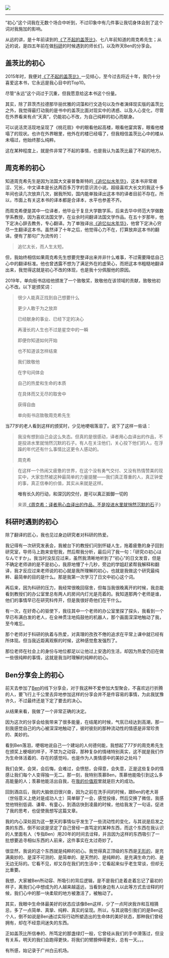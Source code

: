 ![](https://rolen.wiki/wp-content/uploads/2024/04/shoshin-scaled.jpg)

---

“初心“这个词我在无数个场合中听到，不过印象中有几件事让我切身体会到了这个词对我施加的影响。

从远的讲，是十年前读到的[《了不起的盖茨比》](https://rolen.wiki/the-great-gatsby-2/)、七八年前知道的周克希先生；从近的说，是四五年前在做[科研](https://rolen.wiki/research/)的时候遇到的师长们，以及昨天Ben的分享会。

## 盖茨比的初心

2015年时，我便对[《了不起的盖茨比》](https://rolen.wiki/the-great-gatsby-2/)一见倾心，至今过去将近十年，我仍十分喜爱这本书，它永远是我心目中的Top10。

尽管“永远”这个词过于沉重，但我愿意给这本书这个份量。

其实，除了菲茨杰拉德那华丽优雅的词藻和行文造句以及作者演绎现实版的盖茨比之外，我觉得最打动我的是书中的盖茨比面对现实中的诱惑、以及人心变化，尽管在外界看来有点“天真”，仍能初心不改，为自己纯粹的初心而献身。

可以说活灵活现地呈现了《桃花扇》中的眼看他起高楼，眼看他宴宾客，眼看他楼塌了的现状。也许在外界眼里，他外在的楼已经塌了，但我相信盖茨比心中的楼从未塌过，他始终那么纯粹。

这在某种程度上，就是件非常了不起的事情，也是我认为盖茨比最了不起的地方。

## 周克希的初心

知道周克希先生是因为法国大文豪普鲁斯特的[《追忆似水年华》](https://rolen.wiki/in-search-of-lost-time/)，这本书非常艰涩、冗长，中文译本是长达两百多万字的意识流小说。超级喜欢大长文的我这十多年间也读几次放弃几次，据我所知，国内能单独译出这本书的译者目前不存在。所以，市面上有关这本书的译本都是合译本，水平也参差不齐。

而周克希便是其中一位译者，他毕业于复旦大学数学系，后来去华中师范大学做数学系教授，因为喜欢法国文学，在业余时间翻译法国文学作品。在五十岁那年，他下定决心辞去教务，专心翻译。为了单独译出[《追忆似水年华》](https://rolen.wiki/in-search-of-lost-time/)，他曾下定决心穷尽一生翻译这本书。虽然译了十年之后，他觉得心力不在，打算放弃这本书的翻译。便有了那句广为流传的：

> 追忆太长，而人生太短。

但，我始终相信如果周克希先生想要完整译出来并非什么难事，不过需要降低自己心中的翻译标准。他也曾透露不想为了满足外在的虚荣心，而把这本书粗糙地翻译出来，我觉得这就是初心不改的体现，也是我十分佩服他的原因。

2019年，单向街书店给他颁发了一个致敬奖，致敬他在该领域的贡献，致敬他初心不改。以下是颁奖词：

> 很少人能真正找到自己想要什么
> 
> 更少人敢于为之放弃
> 
> 已经献身的事业、已经下定的决心 
> 
> 再漫长的人生也不过是星空中的一瞬
> 
> 即便你知道如何开始
> 
> 也不知道该怎样结束 
> 
> 我们致敬他
> 
> 在字句间体会
> 
> 自己的热爱和生命的本质
> 
> 在具体而又无尽的取舍中
> 
> 获得自由
> 
> 单向街书店致敬周克希先生

当77岁的老人看到这样的颁奖时，少见地哽咽落泪了。说下了这样一些话：

> 我没有想到自己会这么失态。但真的是很感动，译者用心血译出的作品，不是投进水里就悄然沉默的石子。有人在关注他们，关心投下他们的人，在浮躁的年代还有什么事情比这更令人感动的。
> 
> 周克希

> 在这样一个热闹又疲惫的世界，在这个没有勇气交付、又没有热情赞美的现实中，大家忽然被这种最简单的力量提醒——我们真正尊重的人，真正钟爱的事，真正信奉的价值，其实从来就是这样。
> 
> **唯有长久的行动，和深沉的交付，是可以真正抵御一切的**
> 
> 来源[《周克希：译者用心血译出的作品，不是投进水里就悄然沉默的石](https://mp.weixin.qq.com/s/Aa6k3yE2iu6pUGeLAF_i3Q)子》

## 科研时遇到的初心

除了翻译的匠心，我也见过身边研究者对科研的热爱。

我记得有一次研究发表会，我被台下的教授们问到怀疑人生，拖着疲惫的身子回到研究室，导师马上跑来安慰我，然后帮我分析，最后问了我一句：「研究の初心はなんですか」。我当时没反应过来，虽然我清晰地听到了“初心”的日文发音，但是不确定老师讲的是不是初心，我原地懵了十几秒，旁边的学姐赶紧帮我解释和翻译，我才反应过来老师说的初心就是我所理解的初心，也就是我做这个研究最纯粹、最简单的目的是什么。那是我第一次学习了日文中初心这个词。

再后来，因为科研的压力，我经常很晚回宿舍，但每当我很晚离开的时候，我总能看到教授们的办公室里总有两人的房间内灯光是亮着的。我知道那两个老师是谁，他们的事情早已在研究科传开，但是我很好奇他们在干什么。  

有一次，在好奇心的驱使下，我往其中一个老师的办公室里探了探头，我看到一个早已布满白发的老人，在全神贯注地捣鼓他的机器人，那个画面深深地触动了我，至今难忘。

那个老师对于科研的执着与热爱，对真理的孜孜不倦的追求在平常上课中就已经有所体现。但当我近距离观察的时候，这种感觉愈发强烈了。

那位老师在社会上的身份与地位都足以让他过上安逸的生活，却因为热爱仍旧在做一些很纯粹的事情，这就是我当时理解的纯粹的初心。

## Ben分享会上的初心

前天去参加了[Ben](https://rolen.wiki/a-man-called-ben-2/)的线下分享会，对于我这种不爱参加大型聚会，不喜欢远行折腾的人，要飞行上千公里去异地参加这样的分享会并不是件容易的事情，为此我犹豫许久，不过最终还是下定了要去的决心。

从结果来看，我做了一个非常正确的决定。

因为这次的分享会给我带来了很多能量，在结尾的时候，气氛已经达到高潮，那一刻我感觉自己的内心被深深地触动了，彼时彼刻的那种流动性的情感是非常珍贵的、美妙的。

看到Ben落泪，哽咽地说自己一个建站的人何德何能，我想起了77岁的周克希先生在颁奖上梗咽的样子，不禁为之动容，那种复杂的情绪特别真实，这不就是我们作为生命体活着的、存在的感觉吗，也是作为人类情感中的美妙之处吗？

我们会笑，会哭，会后悔，会难过，会愤怒，会得意，会失意，正是这些复杂的情感让我们每个人变得独一无二。那一刻，我特别羡慕Ben，羡慕他能吸引到这么多高能量的人；羡慕他能活出自我，在[我的价值观](https://rolen.wiki/my-beliefs/)里就是巨大的成功。

回到酒店后，我的大脑依旧很兴奋，因为之前在洗手间的时候，跟Ben的老大哥（世俗意义上绝对是成功人士）简单聊了一会，感觉投缘，然后交换了微信，我感觉他特别低调、谦卑、有童心，到酒店快到凌晨的时候，他给我发了一句话，促进了我的思考，也促使我想写这篇文章。

我的内心深处因为这一整天的事情似乎发生了一些流动性的变化，与其说是启发之类的东西，倒不如说是坚定了自己曾经一直笃定的某种东西，而这个东西在我认识的人里面有人（专指Ben）用20年的时间去诠释，并且因为这样的东西吸引了一批想要追寻相似东西的人前来，这件事实在太过奇妙了。

很显然，我说的这个东西就是纯粹的初心。我觉得真正顶级的东西是[无形的](https://rolen.wiki/existence-and-emptiness/)，是充满奥妙的、是深不可测的、是简单的、是天然的、是纯粹的、是充满生命力的、是无边无际的。它看不见，却又存在我们的生活中；它看起来似乎老生常谈，但却无比重要。

我想，大家被Ben所动容、所吸引的背后逻辑，是不是我们走着走着忘记了最初的样子，离我们心中想成为的人越来越遥远，当看到身边有人以此等方式去诠释的时候，我们心中的那一块柔软的地方被激活了，被触动了。

其实，我眼中生命体最美好的状态应该像Ben这样，少了一点阿谀我诈和互相猜忌，多了一点简单、真挚、纯粹、真实的呈现。所以，与其说吸引我们的是Ben这个人，倒不如说是Ben通过实际行动所塑造出的生命体的美好状态，那种我们曾经拥有，却在不经意间迷失的东西。

正如盖茨比所信奉的、所笃定的那盏绿灯一般，它曾经从我们的手中滑落过，但没有关系，明天的我们会跑得更快，将我们的臂膀伸得更长，总有一天。。。

有所感，始记录于广州白云机场。